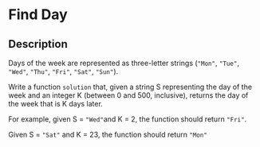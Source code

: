 # Find Day

## Description
Days of the week are represented as three-letter strings (`"Mon"`, `"Tue"`, `"Wed"`, `"Thu"`, `"Fri"`, `"Sat"`, `"Sun"`).

Write a function `solution` that, given a string S representing the day of the week and an integer K (between 0 and 500, inclusive), returns the day of the week that is K days later.

For example, given S = `"Wed"`and K = 2, the function should return `"Fri"`.

Given S = `"Sat"` and K = 23, the function should return `"Mon"`